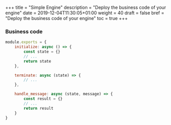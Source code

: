 +++
title = "Simple Engine"
description = "Deploy the business code of your engine"
date = 2019-12-04T11:30:05+01:00
weight = 40
draft = false
bref = "Deploy the business code of your engine"
toc = true
+++
### Business code

```js
module.exports = {
    initialize: async () => {
        const state = {}
        // ...
        return state
    },

    terminate: async (state) => {
        // ...
    },

    handle_message: async (state, message) => {
        const result = {}
        // ...
        return result
    }
}
```
